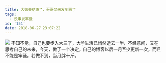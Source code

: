 ```yaml
---
title: 大姨夫结束了，哥哥又来发牢骚了
tags:
  - 没事发牢骚
id: '151'
date: 2018-06-27 23:07:22
---
```


![](http://www.sheensong.top/wordpress/wp-content/uploads/2018/06/20170803-300x188.jpg) 不知不觉，自己也要步入大三了，大学生活已悄然逝去一半，不经意间，又在思考自己的未来，今天，做了一个决定，自己的博客以后一月至少更新一次，而且不能是牢骚。若做不到，当月胖十斤。